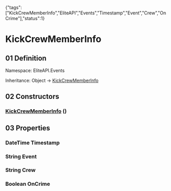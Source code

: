 {"tags":["KickCrewMemberInfo","EliteAPI","Events","Timestamp","Event","Crew","OnCrime"],"status":1}

# KickCrewMemberInfo

## 01 Definition

Namespace: <span class='code'>EliteAPI.Events</span>

Inheritance: <span class='code'>Object</span> → <span class='code'>[KickCrewMemberInfo](../../EliteAPI/Events/KickCrewMemberInfo.html)</span>

## 02 Constructors

### <span class='code'>[KickCrewMemberInfo](../../EliteAPI/Events/KickCrewMemberInfo.html)</span> ()

## 03 Properties

### <span class='code'>DateTime</span> Timestamp

### <span class='code'>String</span> Event

### <span class='code'>String</span> Crew

### <span class='code'>Boolean</span> OnCrime


